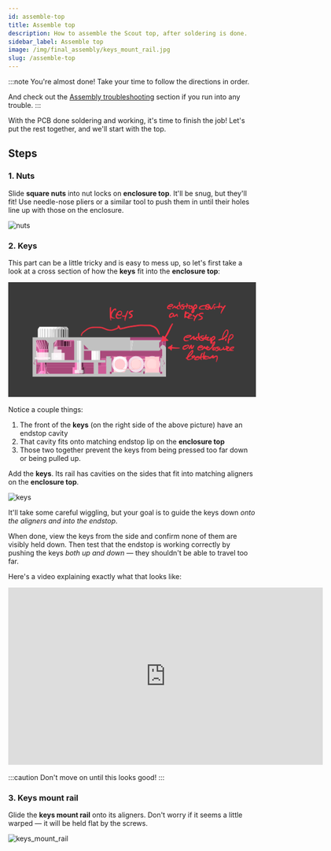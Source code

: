 ```yaml
---
id: assemble-top
title: Assemble top
description: How to assemble the Scout top, after soldering is done.
sidebar_label: Assemble top
image: /img/final_assembly/keys_mount_rail.jpg
slug: /assemble-top
---
```


:::note
You're almost done! Take your time to follow the directions in order.

And check out the [Assembly troubleshooting](assembly-troubleshooting) section if you run into any trouble.
:::

With the PCB done soldering and working, it's time to finish the job! Let's put the rest together, and we'll start with the top.

## Steps

### 1. Nuts

Slide **square nuts** into nut locks on **enclosure top**. It'll be snug, but they'll fit! Use needle-nose pliers or a similar tool to push them in until their holes line up with those on the enclosure.

![nuts](/img/final_assembly/nuts.jpg)

### 2. Keys

This part can be a little tricky and is easy to mess up, so let's first take a look at a cross section of how the **keys** fit into the **enclosure top**:

![Cross section of the Scout with keys endstop annotated](/img/keys_endstop.gif)

Notice a couple things:

1. The front of the **keys** (on the right side of the above picture) have an endstop cavity
2. That cavity fits onto matching endstop lip on the **enclosure top**
3. Those two together prevent the keys from being pressed too far down or being pulled up.

Add the **keys**. Its rail has cavities on the sides that fit into matching aligners  on the **enclosure top**.

![keys](/img/final_assembly/keys.jpg)

It'll take some careful wiggling, but your goal is to guide the keys down _onto the aligners and into the endstop_.

When done, view the keys from the side and confirm none of them are visibly held down. Then test that the endstop is working correctly by pushing the keys _both up and down_ &mdash; they shouldn't be able to travel too far.

Here's a video explaining exactly what that looks like:

<p><iframe src="https://player.vimeo.com/video/668413823" width="640" height="360" frameborder="0" allow="autoplay; fullscreen" allowfullscreen></iframe></p>

:::caution
Don't move on until this looks good!
:::

### 3. Keys mount rail

Glide the **keys mount rail** onto its aligners. Don't worry if it seems a little warped &mdash; it will be held flat by the screws.

![keys_mount_rail](/img/final_assembly/keys_mount_rail.jpg)

